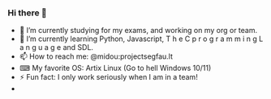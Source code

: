 ### Hi there 👋

<!--
**Midou36O/Midou36O** is a ✨ _special_ ✨ repository because its `README.md` (this file) appears on your GitHub profile.-->

- 🔭 I’m currently studying for my exams, and working on my org or team.
- 🌱 I’m currently learning Python, Javascript, T h e  C  p r o g r a m m i n g  L a n g u a g e and  SDL.
- 📫 How to reach me: @midou:projectsegfau.lt
- ⌨ My favorite OS: Artix Linux (Go to hell Windows 10/11)
- ⚡ Fun fact: I only work seriously when I am in a team!
- 
